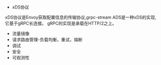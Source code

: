 - xDS协议

xDS协议是Envoy获取配置信息的传输协议,grpc-stream
ADS是一种xDS的实现, 它基于gRPC长连接。 gRPC的实现是承载在HTTP/2之上。

- 流量镜像
- 请求路由管理-负载均衡，重试，熔断
- 调试
- 安全
- 可观测性

